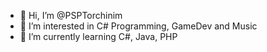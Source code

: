 - 👋 Hi, I’m @PSPTorchinim
- 👀 I’m interested in C# Programming, GameDev and Music
- 🌱 I’m currently learning C#, Java, PHP
